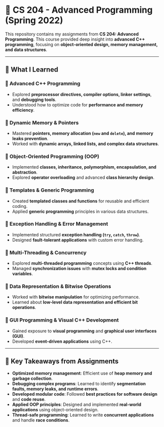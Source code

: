 # 🚀 CS 204 - Advanced Programming (Spring 2022)

This repository contains my assignments from **CS 204: Advanced Programming**. This course provided deep insight into **advanced C++ programming**, focusing on **object-oriented design, memory management, and data structures**.

---

## 📌 What I Learned

### 🔹 Advanced C++ Programming
- Explored **preprocessor directives, compiler options, linker settings**, and **debugging tools**.
- Understood how to optimize code for **performance and memory efficiency**.

### 🔹 Dynamic Memory & Pointers
- Mastered **pointers, memory allocation (`new` and `delete`), and memory leaks prevention**.
- Worked with **dynamic arrays, linked lists, and complex data structures**.

### 🔹 Object-Oriented Programming (OOP)
- Implemented **classes, inheritance, polymorphism, encapsulation, and abstraction**.
- Explored **operator overloading** and advanced **class hierarchy design**.

### 🔹 Templates & Generic Programming
- Created **templated classes and functions** for reusable and efficient coding.
- Applied **generic programming** principles in various data structures.

### 🔹 Exception Handling & Error Management
- Implemented structured **exception handling (`try`, `catch`, `throw`)**.
- Designed **fault-tolerant applications** with custom error handling.

### 🔹 Multi-Threading & Concurrency
- Explored **multi-threaded programming** concepts using **C++ threads**.
- Managed **synchronization issues** with **mutex locks and condition variables**.

### 🔹 Data Representation & Bitwise Operations
- Worked with **bitwise manipulation** for optimizing performance.
- Learned about **low-level data representation and efficient bit operations**.

### 🔹 GUI Programming & Visual C++ Development
- Gained exposure to **visual programming** and **graphical user interfaces (GUI)**.
- Developed **event-driven applications** using C++.

---

## 📌 Key Takeaways from Assignments
- **Optimized memory management**: Efficient use of **heap memory and garbage collection**.
- **Debugging complex programs**: Learned to identify **segmentation faults, memory leaks, and runtime errors**.
- **Developed modular code**: Followed **best practices for software design** and **code reuse**.
- **Applied OOP principles**: Designed and implemented **real-world applications** using object-oriented design.
- **Thread-safe programming**: Learned to write **concurrent applications** and handle **race conditions**.
